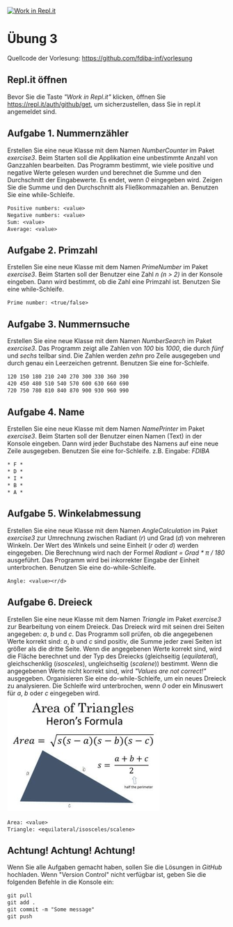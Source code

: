 [![Work in Repl.it](https://classroom.github.com/assets/work-in-replit-14baed9a392b3a25080506f3b7b6d57f295ec2978f6f33ec97e36a161684cbe9.svg)](https://classroom.github.com/online_ide?assignment_repo_id=3380658&assignment_repo_type=AssignmentRepo)
# Übung 3
Quellcode der Vorlesung: https://github.com/fdiba-inf/vorlesung
## Repl.it öffnen
Bevor Sie die Taste _"Work in Repl.it"_ klicken, öffnen Sie https://repl.it/auth/github/get, um sicherzustellen, dass Sie in repl.it angemeldet sind.
## Aufgabe 1. Nummernzähler
Erstellen Sie eine neue Klasse mit dem Namen _NumberCounter_ im Paket _exercise3_. 
Beim Starten soll die Applikation eine unbestimmte Anzahl von Ganzzahlen bearbeiten. 
Das Programm bestimmt, wie viele positive und negative Werte gelesen wurden und berechnet die Summe und den Durchschnitt der Eingabewerte. 
Es endet, wenn _0_ eingegeben wird.
Zeigen Sie die Summe und den Durchschnitt als Fließkommazahlen an. 
Benutzen Sie eine while-Schleife.
``` 
Positive numbers: <value>
Negative numbers: <value>
Sum: <value>
Average: <value>
``` 
## Aufgabe 2. Primzahl
Erstellen Sie eine neue Klasse mit dem Namen _PrimeNumber_ im Paket _exercise3_.
Beim Starten soll der Benutzer eine Zahl _n (n > 2)_ in der Konsole eingeben.
Dann wird bestimmt, ob die Zahl eine Primzahl ist.
Benutzen Sie eine while-Schleife.
``` 
Prime number: <true/false>
``` 
## Aufgabe 3. Nummernsuche
Erstellen Sie eine neue Klasse mit dem Namen _NumberSearch_ im Paket _exercise3_. 
Das Programm zeigt alle Zahlen von _100_ bis _1000_, die durch _fünf_ und _sechs_ teilbar sind. 
Die Zahlen werden _zehn_ pro Zeile ausgegeben und durch genau ein Leerzeichen getrennt.
Benutzen Sie eine for-Schleife.
``` 
120 150 180 210 240 270 300 330 360 390
420 450 480 510 540 570 600 630 660 690
720 750 780 810 840 870 900 930 960 990
``` 
## Aufgabe 4. Name
Erstellen Sie eine neue Klasse mit dem Namen _NamePrinter_ im Paket _exercise3_.
Beim Starten soll der Benutzer einen Namen (Text) in der Konsole eingeben. 
Dann wird jeder Buchstabe des Namens auf eine neue Zeile ausgegeben. Benutzen Sie eine for-Schleife.
z.B. Eingabe: _FDIBA_
``` 
* F *
* D *
* I *
* B *
* A *
``` 
## Aufgabe 5. Winkelabmessung
Erstellen Sie eine neue Klasse mit dem Namen _AngleCalculation_ im Paket _exercise3_ zur Umrechnung zwischen Radiant (_r_) und Grad (_d_) von mehreren Winkeln. 
Der Wert des Winkels und seine Einheit (_r_ oder _d_) werden eingegeben. 
Die Berechnung wird nach der Formel _Radiant = Grad * π / 180_ ausgeführt. 
Das Programm wird bei inkorrekter Eingabe der Einheit unterbrochen. 
Benutzen Sie eine do-while-Schleife.
``` 
Angle: <value><r/d>
``` 
## Aufgabe 6. Dreieck
Erstellen Sie eine neue Klasse mit dem Namen _Triangle_ im Paket _exercise3_ zur Bearbeitung von einem Dreieck. 
Das Dreieck wird mit seinen drei Seiten angegeben: _a_, _b_ und _c_. 
Das Programm soll prüfen, ob die angegebenen Werte korrekt sind: _a_, _b_ und _c_ sind positiv, die Summe jeder zwei Seiten ist größer als die dritte Seite. 
Wenn die angegebenen Werte korrekt sind, wird die Fläche berechnet und der Typ des Dreiecks (gleichseitig (_equilateral_), gleichschenklig (_isosceles_), ungleichseitig (_scalene_)) bestimmt.
Wenn die angegebenen Werte nicht korrekt sind, wird _"Values are not correct!"_ ausgegeben.
Organisieren Sie eine do-while-Schleife, um ein neues Dreieck zu analysieren. 
Die Schleife wird unterbrochen, wenn _0_ oder ein Minuswert für _a_, _b_ oder _c_ eingegeben wird.
![Triangle Area](https://github.com/fdiba-inf/vorlesung/raw/master/images/exercise3/area.jpg)
``` 
Area: <value>
Triangle: <equilateral/isosceles/scalene>
``` 
## Achtung! Achtung! Achtung!
Wenn Sie alle Aufgaben gemacht haben, sollen Sie die Lösungen in _GitHub_ hochladen. 
Wenn "Version Control" nicht verfügbar ist, geben Sie die folgenden Befehle in die Konsole ein:
``` 
git pull
git add .
git commit -m "Some message"
git push
``` 
